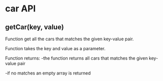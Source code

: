 # car API

## **getCar(key, value)**

Function get all the cars that matches the given key-value pair. 

Function takes the key and value as a parameter.

Function returns:
-the function returns all cars that matches the given key-value pair

-if no matches an empty array is returned

